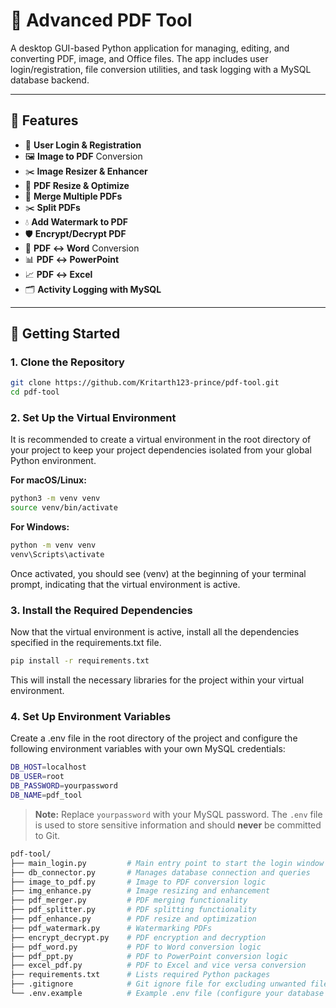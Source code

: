 # 📄 Advanced PDF Tool

A desktop GUI-based Python application for managing, editing, and converting PDF, image, and Office files. The app includes user login/registration, file conversion utilities, and task logging with a MySQL database backend.

---

## 🧰 Features

- 🔐 **User Login & Registration**
- 🖼️ **Image to PDF** Conversion
- ✂️ **Image Resizer & Enhancer**
- 📐 **PDF Resize & Optimize**
- 🧩 **Merge Multiple PDFs**
- ✂️ **Split PDFs**
- 💧 **Add Watermark to PDF**
- 🛡️ **Encrypt/Decrypt PDF**
- 🔄 **PDF ↔ Word** Conversion
- 📊 **PDF ↔ PowerPoint**
- 📈 **PDF ↔ Excel**
- 🗂️ **Activity Logging with MySQL**

---

## 🚀 Getting Started

### 1. Clone the Repository

```bash
git clone https://github.com/Kritarth123-prince/pdf-tool.git
cd pdf-tool
```

### 2. Set Up the Virtual Environment

It is recommended to create a virtual environment in the root directory of your project to keep your project dependencies isolated from your global Python environment.

**For macOS/Linux:**

``` bash
python3 -m venv venv
source venv/bin/activate
```

**For Windows:**

``` bash
python -m venv venv
venv\Scripts\activate
```

Once activated, you should see (venv) at the beginning of your terminal prompt, indicating that the virtual environment is active.

### 3. Install the Required Dependencies

Now that the virtual environment is active, install all the dependencies specified in the requirements.txt file.

```bash
pip install -r requirements.txt
```

This will install the necessary libraries for the project within your virtual environment.

### 4. Set Up Environment Variables

Create a .env file in the root directory of the project and configure the following environment variables with your own MySQL credentials:

```bash
DB_HOST=localhost
DB_USER=root
DB_PASSWORD=yourpassword
DB_NAME=pdf_tool
```

> **Note:** Replace `yourpassword` with your MySQL password. The `.env` file is used to store sensitive information and should **never** be committed to Git.

```bash
pdf-tool/
├── main_login.py         # Main entry point to start the login window
├── db_connector.py       # Manages database connection and queries
├── image_to_pdf.py       # Image to PDF conversion logic
├── img_enhance.py        # Image resizing and enhancement
├── pdf_merger.py         # PDF merging functionality
├── pdf_splitter.py       # PDF splitting functionality
├── pdf_enhance.py        # PDF resize and optimization
├── pdf_watermark.py      # Watermarking PDFs
├── encrypt_decrypt.py    # PDF encryption and decryption
├── pdf_word.py           # PDF to Word conversion logic
├── pdf_ppt.py            # PDF to PowerPoint conversion logic
├── excel_pdf.py          # PDF to Excel and vice versa conversion
├── requirements.txt      # Lists required Python packages
├── .gitignore            # Git ignore file for excluding unwanted files
└── .env.example          # Example .env file (configure your database settings)
```
